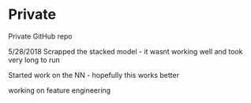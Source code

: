 # Private
Private GitHub repo

5/28/2018
Scrapped the stacked model - it wasnt working well and took very long to run

Started work on the NN - hopefully this works better

working on feature engineering
